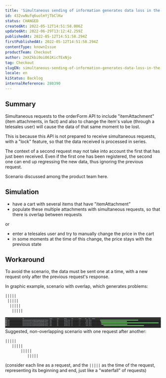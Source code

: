 ```yaml
---
title: 'Simultaneous sending of information generates data loss in the API'
id: 432vwNufq6uolmYjTbClKw
status: CHANGED
createdAt: 2022-05-12T14:51:58.006Z
updatedAt: 2022-06-29T13:12:42.259Z
publishedAt: 2022-05-12T14:51:58.294Z
firstPublishedAt: 2022-05-12T14:51:58.294Z
contentType: knownIssue
productTeam: Checkout
author: 2mXZkbi0oi061KicTExNjo
tag: Checkout
slugEN: simultaneous-sending-of-information-generates-data-loss-in-the-api
locale: en
kiStatus: Backlog
internalReference: 280390
---
```


## Summary


Simultaneous requests to the orderForm API to include "itemAttachment" (item attachments, in fact) and also to change the item's value (through a telesales user) will cause the data of that same moment to be lost.

This is because this API is not prepared to receive simultaneous requests, with a "lock" feature, so that the data received is processed in series.

The context of a second request may not take into account the first that has just been received. Even if the first one has been registered, the second one can end up regressing the new data, thus ignoring the previous request.

Scenario discussed among the product team here.



## Simulation


- have a cart with several items that have "itemAttachment"
- populate these multiple attachments with simultaneous requests, so that there is overlap between requests

or

- enter a telesales user and try to manually change the price in the cart
- in some moments at the time of this change, the price stays with the previous state



## Workaround


To avoid the scenario, the data must be sent one at a time, with a new request only after the previous request's response.


In graphic example, scenario with overlap, which generates problems:


    |||||
     |||||
      |||||
       |||||

 ![](https://raw.githubusercontent.com/vtexdocs/known-issues/refs/heads/main/docs/en/known-issues/Checkout/simultaneous-sending-of-information-generates-data-loss-in-the-api_1.png)
​
Suggested, non-overlapping scenario with one request after another:

    |||||
       |||||
           |||||
              |||||

(consider each line as a request, and the `|||||`​ as the time of the request, representing its beginning and end, just like a "waterfall" of requests)

